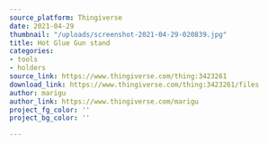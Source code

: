 ```yaml
---
source_platform: Thingiverse
date: 2021-04-29
thumbnail: "/uploads/screenshot-2021-04-29-020839.jpg"
title: Hot Glue Gun stand
categories:
- tools
- holders
source_link: https://www.thingiverse.com/thing:3423261
download_link: https://www.thingiverse.com/thing:3423261/files
author: marigu
author_link: https://www.thingiverse.com/marigu
project_fg_color: ''
project_bg_color: ''

---
```

